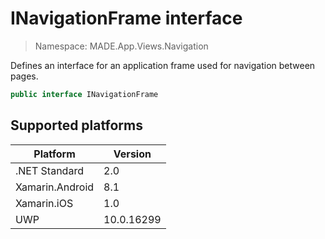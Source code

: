 # INavigationFrame interface

> Namespace: MADE.App.Views.Navigation

Defines an interface for an application frame used for navigation between pages.

```csharp
public interface INavigationFrame
```

## Supported platforms

| Platform | Version |
| --- | --- |
| .NET Standard | 2.0 |
| Xamarin.Android | 8.1 |
| Xamarin.iOS  | 1.0 |
| UWP | 10.0.16299 | 